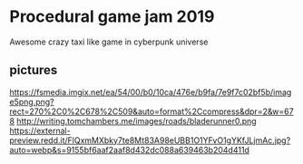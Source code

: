 # Procedural game jam 2019

Awesome crazy taxi like game in cyberpunk universe


## pictures

https://fsmedia.imgix.net/ea/54/00/b0/10ca/476e/b9fa/7e9f7c02bf5b/image5png.png?rect=270%2C0%2C678%2C509&auto=format%2Ccompress&dpr=2&w=678
http://writing.tomchambers.me/images/roads/bladerunner0.png
https://external-preview.redd.it/FlQxmMXbky7te8Mt83A98eUBB1O1YFvO1gYKfJLjmAc.jpg?auto=webp&s=9155bf6aaf2aaf8d432dc088a639463b204d411d






